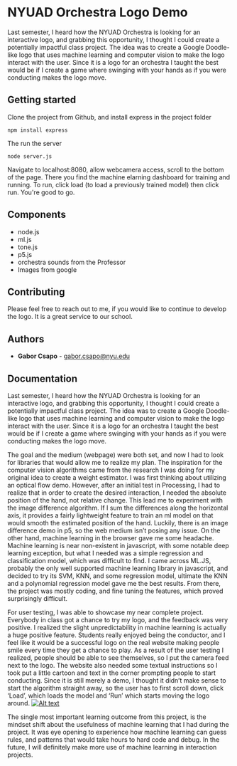 # NYUAD Orchestra Logo Demo

Last semester, I heard how the NYUAD Orchestra is looking for an interactive logo, and grabbing this opportunity, I thought I could create a potentially impactful class project. The idea was to create a Google Doodle-like logo that uses machine learning and computer vision to make the logo interact with the user. Since it is a logo for an orchestra I taught the best would be if I create a game where swinging with your hands as if you were conducting makes the logo move. 

## Getting started

Clone the project from Github, and install express in the project folder

```
npm install express
```

The run the server

```
node server.js
```

Navigate to localhost:8080, allow webcamera access, scroll to the bottom of the page. There you find the machine elarning dashboard for training and running. To run, click load (to load a previously trained model) then click run. You're good to go.

## Components 
* node.js
* ml.js
* tone.js
* p5.js
* orchestra sounds from the Professor
* Images from google

## Contributing

Please feel free to reach out to me, if you would like to continue to develop the logo. It is a great service to our school.


## Authors

* **Gabor Csapo** - gabor.csapo@nyu.edu


## Documentation
Last semester, I heard how the NYUAD Orchestra is looking for an interactive logo, and grabbing this opportunity, I thought I could create a potentially impactful class project. The idea was to create a Google Doodle-like logo that uses machine learning and computer vision to make the logo interact with the user. Since it is a logo for an orchestra I taught the best would be if I create a game where swinging with your hands as if you were conducting makes the logo move.

The goal and the medium (webpage) were both set, and now I had to look for libraries that would allow me to realize my plan. The inspiration for the computer vision algorithms came from the research I was doing for my original idea to create a weight estimator. I was first thinking about utilizing an optical flow demo. However, after an initial test in Processing, I had to realize that in order to create the desired interaction, I needed the absolute position of the hand, not relative change. This lead me to experiment with the image difference algorithm. If I sum the differences along the horizontal axis, it provides a fairly lightweight feature to train an ml model on that would smooth the estimated position of the hand. Luckily, there is an image difference demo in p5, so the web medium isn’t posing any issue. On the other hand, machine learning in the browser gave me some headache. Machine learning is near non-existent in javascript, with some notable deep learning exception, but what I needed was a simple regression and classification model, which was difficult to find. I came across ML.JS, probably the only well supported machine learning library in javascript, and decided to try its SVM, KNN, and some regression model, ultimate the KNN and a polynomial regression model gave me the best results. From there, the project was mostly coding, and fine tuning the features, which proved surprisingly difficult.

For user testing, I was able to showcase my near complete project. Everybody in class got a chance to try my logo, and the feedback was very positive. I realized the slight unpredictability in machine learning is actually a huge positive feature. Students really enjoyed being the conductor, and I feel like it would be a successful logo on the real website making people smile every time they get a chance to play. As a result of the user testing I realized, people should be able to see themselves, so I put the camera feed next to the logo. The website also needed some textual instructions so I took put a little cartoon and text in the corner prompting people to start conducting. Since it is still merely a demo, I thought it didn’t make sense to start the algorithm straight away, so the user has to first scroll down, click ‘Load’, which loads the model and ‘Run’ which starts moving the logo around. 
[![Alt text](http://i3.ytimg.com/vi/hhVAQLKRq88/maxresdefault.jpg)](https://www.youtube.com/watch?v=hhVAQLKRq88&feature=youtu.be)

The single most important learning outcome from this project, is the mindset shift about the usefulness of machine learning that I had during the project. It was eye opening to experience how machine learning can guess rules, and patterns that would take hours to hard code and debug. In the future, I will definitely make more use of machine learning in interaction projects.